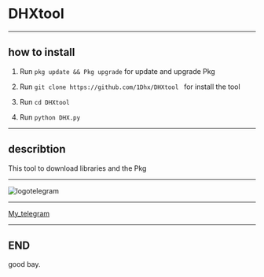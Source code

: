 
# DHXtool
___
## how to install
1. Run `pkg update && Pkg upgrade` for update and upgrade Pkg


1. Run `git clone https://github.com/1Dhx/DHXtool ` for install the tool

1. Run `cd DHXtool`

1. Run `python DHX.py`
___
## describtion
This tool to download libraries and the Pkg

___
![logotelegram](https://images.app.goo.gl/SFdvjBFjZPkKwXi69)
___
[My_telegram](https://t.me/DHXfollowers)
___
## END
good bay.